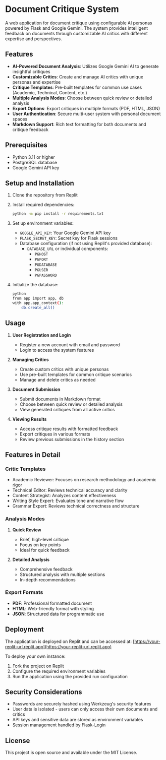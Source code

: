 # Document Critique System

A web application for document critique using configurable AI personas powered by Flask and Google Gemini. The system provides intelligent feedback on documents through customizable AI critics with different expertise and perspectives.

## Features

- **AI-Powered Document Analysis**: Utilizes Google Gemini AI to generate insightful critiques
- **Customizable Critics**: Create and manage AI critics with unique personas and expertise
- **Critique Templates**: Pre-built templates for common use cases (Academic, Technical, Content, etc.)
- **Multiple Analysis Modes**: Choose between quick review or detailed analysis
- **Export Options**: Export critiques in multiple formats (PDF, HTML, JSON)
- **User Authentication**: Secure multi-user system with personal document spaces
- **Markdown Support**: Rich text formatting for both documents and critique feedback

## Prerequisites

- Python 3.11 or higher
- PostgreSQL database
- Google Gemini API key

## Setup and Installation

1. Clone the repository from Replit
2. Install required dependencies:
   ```bash
   python -m pip install -r requirements.txt
   ```

3. Set up environment variables:
   - `GOOGLE_API_KEY`: Your Google Gemini API key
   - `FLASK_SECRET_KEY`: Secret key for Flask sessions
   - Database configuration (if not using Replit's provided database):
     - `DATABASE_URL` or individual components:
       - `PGHOST`
       - `PGPORT`
       - `PGDATABASE`
       - `PGUSER`
       - `PGPASSWORD`

4. Initialize the database:
   ```bash
   python
   from app import app, db
   with app.app_context():
       db.create_all()
   ```

## Usage

1. **User Registration and Login**
   - Register a new account with email and password
   - Login to access the system features

2. **Managing Critics**
   - Create custom critics with unique personas
   - Use pre-built templates for common critique scenarios
   - Manage and delete critics as needed

3. **Document Submission**
   - Submit documents in Markdown format
   - Choose between quick review or detailed analysis
   - View generated critiques from all active critics

4. **Viewing Results**
   - Access critique results with formatted feedback
   - Export critiques in various formats
   - Review previous submissions in the history section

## Features in Detail

### Critic Templates
- Academic Reviewer: Focuses on research methodology and academic rigor
- Technical Editor: Reviews technical accuracy and clarity
- Content Strategist: Analyzes content effectiveness
- Writing Style Expert: Evaluates tone and narrative flow
- Grammar Expert: Reviews technical correctness and structure

### Analysis Modes
1. **Quick Review**
   - Brief, high-level critique
   - Focus on key points
   - Ideal for quick feedback

2. **Detailed Analysis**
   - Comprehensive feedback
   - Structured analysis with multiple sections
   - In-depth recommendations

### Export Formats
- **PDF**: Professional formatted document
- **HTML**: Web-friendly format with styling
- **JSON**: Structured data for programmatic use

## Deployment

The application is deployed on Replit and can be accessed at:
[https://your-replit-url.replit.app](https://your-replit-url.replit.app)

To deploy your own instance:
1. Fork the project on Replit
2. Configure the required environment variables
3. Run the application using the provided run configuration

## Security Considerations

- Passwords are securely hashed using Werkzeug's security features
- User data is isolated - users can only access their own documents and critics
- API keys and sensitive data are stored as environment variables
- Session management handled by Flask-Login

## License

This project is open source and available under the MIT License.
